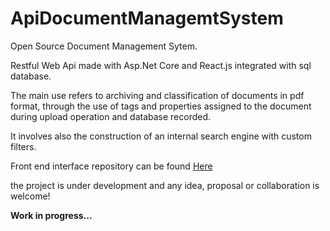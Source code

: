 # ApiDocumentManagemtSystem
Open Source Document Management Sytem.

Restful Web Api made with Asp.Net Core and React.js integrated with sql database.

The main use refers to archiving and classification of documents in pdf format, through the use of tags and properties assigned to the document during upload operation and database recorded.

It involves also the construction of an internal search engine with custom filters.

Front end interface repository can be found [Here](https://github.com/Benjacho/frontDms)

the project is under development and any idea, proposal or collaboration is welcome!

**Work in progress...**
